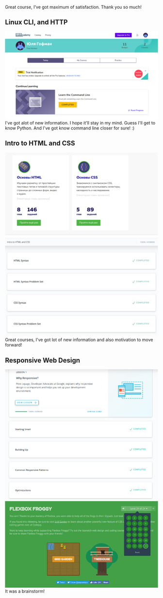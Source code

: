 Great course, I've got maximum of satisfaction. Thank you so much!

## Linux CLI, and HTTP
![Command line course is done!](task_linux_cli/Command_line_course.png)
I've got alot of new information. I hope it'll stay in my mind. Guess I'll get to know Python. And I've got know command line closer for sure! :)

## Intro to HTML and CSS
![HTML & CSS cours in htmlacademy](task_html_css_intro/htmlacademy.png)
![HTML & CSS in Udacity](task_html_css_intro/udacity.png)
Great courses, I've got lot of new information and also motivation to move forward!

## Responsive Web Design
![Udacity Course about Responsive Wed Design](task_responsive_web_design/udacity.png)
![Flexbox Froggy](task_responsive_web_design/Flexbox_Froggy.png)
It was a brainstorm!